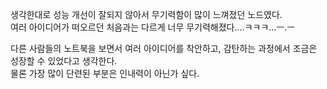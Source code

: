생각한대로 성능 개선이 잘되지 않아서 무기력함이 많이 느껴졌던 노드였다.   
여러 아이디어가 떠오르던 처음과는 다르게 너무 무기력해졌다....ㅋㅋㅋ...ㅡ.ㅡ

다른 사람들의 노트북을 보면서 여러 아이디어를 착안하고, 감탄하는 과정에서 조금은 성장할 수 있었다고 생각한다.  
물론 가장 많이 단련된 부분은 인내력이 아닌가 싶다.  


